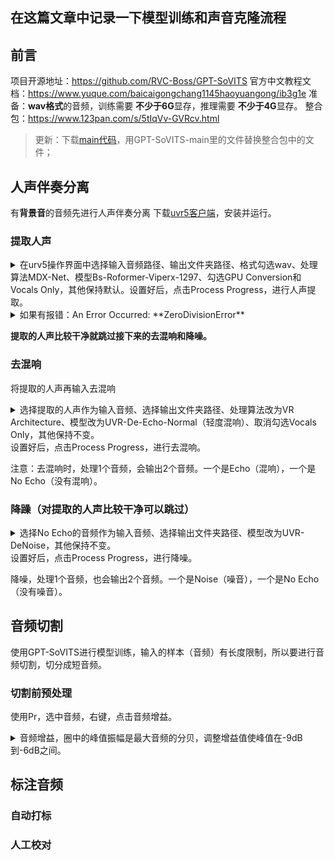 ## 在这篇文章中记录一下模型训练和声音克隆流程
## 前言
项目开源地址：https://github.com/RVC-Boss/GPT-SoVITS
官方中文教程文档：https://www.yuque.com/baicaigongchang1145haoyuangong/ib3g1e
准备：**wav格式**的音频，训练需要 **不少于6G**显存，推理需要 **不少于4G**显存。
整合包：https://www.123pan.com/s/5tIqVv-GVRcv.html

> 更新：下载[main代码](https://github.com/RVC-Boss/GPT-SoVITS/archive/refs/heads/main.zip)，用GPT-SoVITS-main里的文件替换整合包中的文件；

## 人声伴奏分离
有**背景音**的音频先进行人声伴奏分离
下载[uvr5客户端](https://github.com/Anjok07/ultimatevocalremovergui/releases)，安装并运行。
### 提取人声
<details><summary>在urv5操作界面中选择输入音频路径、输出文件夹路径、格式勾选wav、处理算法MDX-Net、模型Bs-Roformer-Viperx-1297、勾选GPU Conversion和Vocals Only，其他保持默认。设置好后，点击Process Progress，进行人声提取。
</summary>
<p>

![image](https://github.com/AlanFox240416/wplinote/assets/167155570/4dc05227-b2ad-4e43-9b3f-ad0d7a802d87)

</p>
</details> 

<details><summary>如果有报错：An Error Occurred: **ZeroDivisionError**</summary>
<p>

原因：输入的多个音频中有几个**音频的时长太短。**

</p>
</details> 


**提取的人声比较干净就跳过接下来的去混响和降噪。**

### 去混响
将提取的人声再输入去混响
<details><summary>选择提取的人声作为输入音频、选择输出文件夹路径、处理算法改为VR Architecture、模型改为UVR-De-Echo-Normal（轻度混响）、取消勾选Vocals Only，其他保持不变。
</summary>
<p>

![image](https://github.com/AlanFox240416/wplinote/assets/167155570/17d39155-2ec4-47d8-9a73-296856628b46)

</p>
</details> 
设置好后，点击Process Progress，进行去混响。

注意：去混响时，处理1个音频，会输出2个音频。一个是Echo（混响），一个是No Echo（没有混响）。

### 降躁（对提取的人声比较干净可以跳过）
<details><summary>选择No Echo的音频作为输入音频、选择输出文件夹路径、模型改为UVR-DeNoise，其他保持不变。
</summary>
<p>

![image](https://github.com/AlanFox240416/wplinote/assets/167155570/9f4870f8-7940-4cfd-91f0-5b8026f86bc7)

</p>
</details> 
设置好后，点击Process Progress，进行降噪。

降噪，处理1个音频，也会输出2个音频。一个是Noise（噪音），一个是No Echo（没有噪音）。

## 音频切割
使用GPT-SoVITS进行模型训练，输入的样本（音频）有长度限制，所以要进行音频切割，切分成短音频。

### 切割前预处理
使用Pr，选中音频，右键，点击音频增益。
<details><summary>音频增益，圈中的峰值振幅是最大音频的分贝，调整增益值使峰值在-9dB到-6dB之间。</summary>
<p>

![image](https://github.com/AlanFox240416/wplinote/assets/167155570/59e46378-73f8-413a-aad3-9c1ab8916b08)


</p>
</details> 

## 标注音频

### 自动打标

### 人工校对


